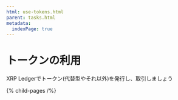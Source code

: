 ```yaml
---
html: use-tokens.html
parent: tasks.html
metadata:
  indexPage: true
---
```

# トークンの利用

XRP Ledgerでトークン(代替型やそれ以外)を発行し、取引しましょう


{% child-pages /%}
